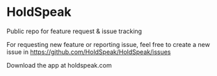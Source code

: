 # HoldSpeak

Public repo for feature request & issue tracking

For requesting new feature or reporting issue, feel free to create a new issue in https://github.com/HoldSpeak/HoldSpeak/issues

Download the app at holdspeak.com
